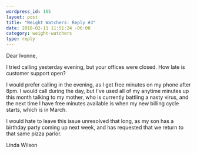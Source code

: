 ```yaml
--- 
wordpress_id: 165
layout: post
title: "Weight Watchers: Reply #3"
date: 2010-02-11 11:51:24 -06:00
category: weight-watchers
type: reply
---
```

Dear Ivonne,

I tried calling yesterday evening, but your offices were closed. How late is customer support open? 

I would prefer calling in the evening, as I get free minutes on my phone after 8pm. I would call during the day, but I've used all of my anytime minutes up this month talking to my mother, who is currently battling a nasty virus, and the next time I have free minutes available is when my new billing cycle starts, which is in March. 

I would hate to leave this issue unresolved that long, as my son has a birthday party coming up next week, and has requested that we return to that same pizza parlor.

Linda Wilson
